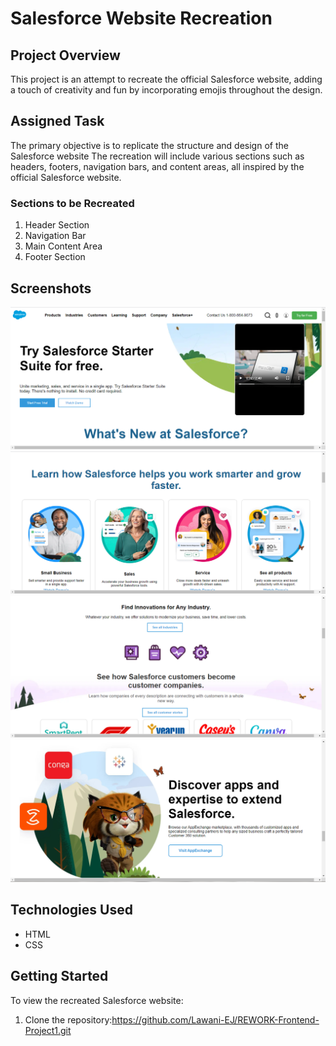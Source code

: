 # Salesforce Website Recreation

## Project Overview
This project is an attempt to recreate the official Salesforce website, adding a touch of creativity and fun by incorporating emojis throughout the design.

## Assigned Task

The primary objective is to replicate the structure and design of the Salesforce website The recreation will include various sections such as headers, footers, navigation bars, and content areas, all inspired by the official Salesforce website.

### Sections to be Recreated
1. Header Section
2. Navigation Bar
3. Main Content Area
4. Footer Section

## Screenshots
![alt text](<screenshots/Screenshot 2024-02-04 145854.png>)
![alt text](<screenshots/Screenshot 2024-02-04 145942.png>)
![alt text](<screenshots/Screenshot 2024-02-04 150028.png>)
![alt text](<screenshots/Screenshot 2024-02-04 150138.png>)

## Technologies Used
- HTML
- CSS

## Getting Started
To view the recreated Salesforce website:

1. Clone the repository:<https://github.com/Lawani-EJ/REWORK-Frontend-Project1.git>

   ```bash
   
